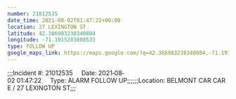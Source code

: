 ```yaml
---
number: 21012535
date_time: 2021-08-02T01:47:22+00:00
location: 27 LEXINGTON ST
latitude: 42.386983238340804
longitude: -71.1915203608533
type: FOLLOW UP
google_maps_link: https://maps.google.com/?q=42.386983238340804,-71.1915203608533
---
```


;;;Incident #: 21012535     Date: 2021‐08‐02 01:47:22     Type: ALARM FOLLOW UP;;;;;;Location: BELMONT CAR CARE / 27 LEXINGTON ST;;;
